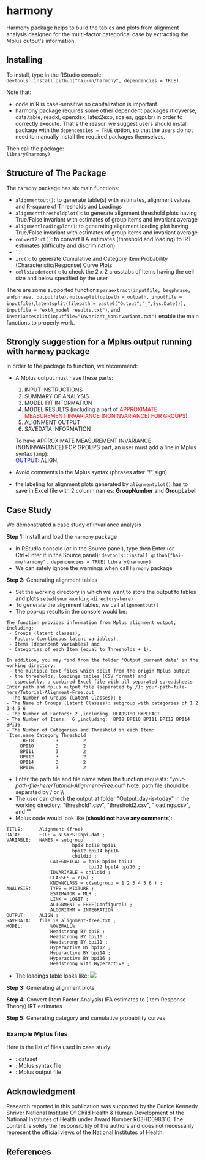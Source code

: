 # harmony  

Harmony package helps to build the tables and plots from alignment analysis designed for the multi-factor categorical case by extracting the Mplus output's information.   

## Installing  

To install, type in the RStudio console:    
`devtools::install_github("hai-mn/harmony", dependencies = TRUE)`  

Note that:  
- code in R is case-sensitive so capitalization is important.  
- harmony package requires some other dependent packages (tidyverse, data.table, readxl, openxlsx, latex2exp, scales, ggpubr) in order to correctly execute. That's the reason we suggest users should install package with the `dependencies = TRUE` option, so that the users do not need to manually install the required packages themselves.   

Then call the package:   
`library(harmony)`  

## Structure of The Package  
The `harmony` package has six main functions:  
- `alignmentout()`: to generate table(s) with estimates, alignment values and R-square of Thresholds and Loadings  
- `alignmentthresholdplot()`: to generate alignment threshold plots having True/False invariant with estimates of group items and invariant average  
- `alignmentloadingplot()`: to generating alignment loading plot having True/False invariant with estimates of group items and invariant average  
- `convert2irt()`: to convert IFA estimates (threshold and loading) to IRT estimates (difficulty and discrimination)  
- ``:
- `irc()`: to generate Cumulative and Category Item Probability (Characteristic/Response) Curve Plots  
- `cellsizedetect()`: to check the 2 x 2 crosstabs of items having the cell size and below specified by the user    

There are some supported functions `paraextract(inputfile, begphrase, endphrase, outputfile)`, `mplussplit(outpath = outpath, inputfile = inputfile)`,`latentsplit(filepath = paste0("Output","_",Sys.Date()), inputfile = "ext4_model results.txt")`, and `invariancesplit(inputfile="Invariant_Noninvariant.txt")` enable the main functions to properly work.  

## Strongly suggestion for a Mplus output running with `harmony` package
In order to the package to function, we recommend:  

- A Mplus output must have these parts:  
    1. INPUT INSTRUCTIONS
    2. SUMMARY OF ANALYSIS
    3. MODEL FIT INFORMATION
    4. MODEL RESULTS (including a part of <span style="color:red">APPROXIMATE MEASUREMENT INVARIANCE (NONINVARIANCE) FOR GROUPS</span>)  
    5. ALIGNMENT OUTPUT  
    6. SAVEDATA INFORMATION

    To have APPROXIMATE MEASUREMENT INVARIANCE (NONINVARIANCE) FOR GROUPS part, an user must add a line in Mplus syntax (.inp):   
    <span style="color:blue">OUTPUT:</span> 	ALIGN;

- Avoid comments in the Mplus syntax (phrases after "!" sign)   

- the labeling for alignment plots generated by `alignmentplot()` has to save in Excel file with 2 column names: __GroupNumber__ and __GroupLabel__

## Case Study

We demonstrated a case study of invariance analysis

__Step 1:__ Install and load the `harmony` package
- In RStudio console (or in the Source panel), type then Enter (or Ctrl+Enter if in the Source panel):
`devtools::install_github("hai-mn/harmony", dependencies = TRUE)`
`library(harmony)`
- We can safely ignore the warnings when call `harmony` package


__Step 2:__ Generating alignment tables
- Set the working directory in which we want to store the output fo tables and plots
`setwd(your-working-directory-here)`
- To generate the alignment tables, we call `alignmentout()`
- The pop-up results in the console would be:
~~~
The function provides information from Mplus alignment output, including:
 - Groups (latent classes),
 - Factors (continuous latent variables),
 - Items (dependent variables) and
 - Categories of each Item (equal to Thresholds + 1).

In addition, you may find from the folder 'Output_current date' in the working directory:
 - the multiple text files which split from the origin Mplus output
 - the thresholds, loadings tables (CSV format) and
 - especially, a combined Excel file with all separated spreadsheets
Enter path and Mplus output file (separated by /): your-path-file-here/Tutorial-Alignment-Free.out
- The Number of Groups (Latent Classes): 6
- The Name of Groups (Latent Classes): subgroup with categories of 1 2 3 4 5 6
- The Number of Factors: 2 ,including  HEADSTRO HYPERACT
- The Number of Items:  6 ,including:  BPI8 BPI10 BPI11 BPI12 BPI14 BPI16
- The Number of Categories and Threshold in each Item:
 Item.name Category Threshold
      BPI8        3         2
     BPI10        3         2
     BPI11        3         2
     BPI12        3         2
     BPI14        3         2
     BPI16        3         2
~~~
- Enter the path file and file name when the function requests:
"_your-path-file-here/Tutorial-Alignment-Free.out_"
Note: path file should be separated by / or \\\\
- The user can check the output at folder "Output_day-is-today" in the working directory: "threshold1.csv", "threshold2.csv", "loadings.csv", and ""
- Mplus code would look like (__should not have any comments__):
~~~
TITLE: 		Alignment (free)
DATA: 		FILE = NLSYPSIDbpi.dat ;
VARIABLE:	NAMES = subgroup
                        bpi8 bpi10 bpi11
                        bpi12 bpi14 bpi16
                        childid ;
                CATEGORICAL = bpi8 bpi10 bpi11
                              bpi12 bpi14 bpi16 ;
                IDVARIABLE = childid ;
                CLASSES = c(6) ;
                KNOWNCLASS = c(subgroup = 1 2 3 4 5 6 ) ;
ANALYSIS:       TYPE = MIXTURE ;
                ESTIMATOR = MLR ;
                LINK = LOGIT ;
                ALIGNMENT = FREE(Configural) ;
                ALGORITHM = INTEGRATION ;
OUTPUT: 	ALIGN ;
SAVEDATA: 	file is alignment-free.txt ;
MODEL: 	        %OVERALL%
                Headstrong BY bpi8 ;
                Headstrong BY bpi10 ;
                Headstrong BY bpi11 ;
                Hyperactive BY bpi12 ;
                Hyperactive BY bpi14 ;
                Hyperactive BY bpi16 ;
                Headstrong with Hyperactive ;
~~~
- The loadings table looks like:
![](loadings_table_example.JPG)

__Step 3:__ Generating alignment plots

__Step 4:__ Convert (Item Factor Analysis) IFA estimates to (Item Response Theory) IRT estimates

__Step 5:__ Generating category and cumulative probability curves


### Example Mplus files
Here is the list of files used in case study:
- [](): dataset
- [](): Mplus syntax file
- [](): Mplus output file



## Acknowledgment

Research reported in this publication was supported by the Eunice Kennedy Shriver National Institute Of Child Health & Human Development of the National Institutes of Health under Award Number R03HD098310. The content is solely the responsibility of the authors and does not necessarily represent the official views of the National Institutes of Health.

## References
